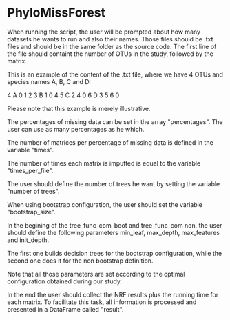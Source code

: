# PhyloMissForest


When running the script, the user will be prompted about how many datasets he wants to run and also their names. Those files should be .txt files and should be in the same folder as the source code. The first line of the file should containt the number of OTUs in the study, followed by the matrix.

This is an example of the content of the .txt file, where we have 4 OTUs and species names A, B, C and D:

4
A 0 1 2 3 
B 1 0 4 5
C 2 4 0 6
D 3 5 6 0 

Please note that this example is merely illustrative.

The percentages of missing data can be set in the array "percentages". The user can use as many percentages as he which.

The number of matrices per percentage of missing data is defined in the variable "times".

The number of times each matrix is imputted is equal to the variable "times_per_file".

The user should define the number of trees he want by setting the variable "number of trees".

When using bootstrap configuration, the user should set the variable "bootstrap_size".

In the begining of the tree_func_com_boot and tree_func_com non, the user should define the following parameters min_leaf, max_depth, max_features and init_depth.

The first one builds decision trees for the bootstrap configuration, while the second one does it for the non bootstrap definition.

Note that all those parameters are set according to the optimal configuration obtained during our study.

In the end the user should collect the NRF results plus the running time for each matrix. To facilitate this task, all information is processed and presented in a DataFrame called "result".



